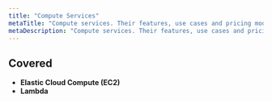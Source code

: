 ```yaml
---
title: "Compute Services"
metaTitle: "Compute services. Their features, use cases and pricing models."
metaDescription: "Compute services. Their features, use cases and pricing models."
---
```


## Covered

* **Elastic Cloud Compute (EC2)**
* **Lambda**